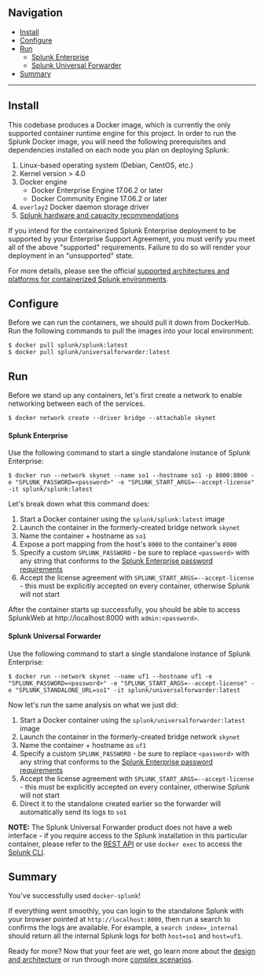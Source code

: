 ## Navigation

* [Install](#install)
* [Configure](#configure)
* [Run](#run)
    * [Splunk Enterprise](#splunk-enterprise)
    * [Splunk Universal Forwarder](#splunk-universal-forwarder)
* [Summary](#summary)

----

## Install

This codebase produces a Docker image, which is currently the only supported container runtime engine for this project. In order to run the Splunk Docker image, you will need the following prerequisites and dependencies installed on each node you plan on deploying Splunk:
1. Linux-based operating system (Debian, CentOS, etc.)
2. Kernel version > 4.0
3. Docker engine
    * Docker Enterprise Engine 17.06.2 or later
    * Docker Community Engine 17.06.2 or later
4. `overlay2` Docker daemon storage driver
5. [Splunk hardware and capacity recommendations](https://docs.splunk.com/Documentation/Splunk/latest/Installation/Systemrequirements)

If you intend for the containerized Splunk Enterprise deployment to be supported by your Enterprise Support Agreement, you must verify you meet all of the above "supported" requirements. Failure to do so will render your deployment in an "unsupported" state.

For more details, please see the official [supported architectures and platforms for containerized Splunk environments](https://docs.splunk.com/Documentation/Splunk/latest/Installation/Systemrequirements#Containerized_computing_platforms). 

## Configure
Before we can run the containers, we should pull it down from DockerHub. Run the following commands to pull the images into your local environment:
```
$ docker pull splunk/splunk:latest
$ docker pull splunk/universalforwarder:latest
```

## Run
Before we stand up any containers, let's first create a network to enable networking between each of the services.
```
$ docker network create --driver bridge --attachable skynet
```

#### Splunk Enterprise
Use the following command to start a single standalone instance of Splunk Enterprise:
```
$ docker run --network skynet --name so1 --hostname so1 -p 8000:8000 -e "SPLUNK_PASSWORD=<password>" -e "SPLUNK_START_ARGS=--accept-license" -it splunk/splunk:latest
```

Let's break down what this command does:
1. Start a Docker container using the `splunk/splunk:latest` image
2. Launch the container in the formerly-created bridge network `skynet`
3. Name the container + hostname as `so1`
4. Expose a port mapping from the host's `8000` to the container's `8000`
5. Specify a custom `SPLUNK_PASSWORD` - be sure to replace `<password>` with any string that conforms to the [Splunk Enterprise password requirements](https://docs.splunk.com/Documentation/Splunk/latest/Security/Configurepasswordsinspecfile)
6. Accept the license agreement with `SPLUNK_START_ARGS=--accept-license` - this must be explicitly accepted on every container, otherwise Splunk will not start

After the container starts up successfully, you should be able to access SplunkWeb at http://localhost:8000 with `admin:<password>`.

#### Splunk Universal Forwarder
Use the following command to start a single standalone instance of Splunk Enterprise:
```
$ docker run --network skynet --name uf1 --hostname uf1 -e "SPLUNK_PASSWORD=<password>" -e "SPLUNK_START_ARGS=--accept-license" -e "SPLUNK_STANDALONE_URL=so1" -it splunk/universalforwarder:latest
```

Now let's run the same analysis on what we just did:
1. Start a Docker container using the `splunk/universalforwarder:latest` image
2. Launch the container in the formerly-created bridge network `skynet`
3. Name the container + hostname as `uf1`
4. Specify a custom `SPLUNK_PASSWORD` - be sure to replace `<password>` with any string that conforms to the [Splunk Enterprise password requirements](https://docs.splunk.com/Documentation/Splunk/latest/Security/Configurepasswordsinspecfile)
5. Accept the license agreement with `SPLUNK_START_ARGS=--accept-license` - this must be explicitly accepted on every container, otherwise Splunk will not start
6. Direct it to the standalone created earlier so the forwarder will automatically send its logs to `so1`

**NOTE:** The Splunk Universal Forwarder product does not have a web interface - if you require access to the Splunk installation in this particular container, please refer to the [REST API](https://docs.splunk.com/Documentation/Splunk/latest/RESTREF/RESTprolog) or use `docker exec` to access the [Splunk CLI](https://docs.splunk.com/Documentation/Splunk/latest/Admin/CLIadmincommands).

## Summary
You've successfully used `docker-splunk`! 

If everything went smoothly, you can login to the standalone Splunk with your browser pointed at `http://localhost:8000`, then run a search to confirms the logs are available. For example, a `search index=_internal` should return all the internal Splunk logs for both `host=so1` and `host=uf1`.

Ready for more? Now that your feet are wet, go learn more about the [design and architecture](ARCHITECTURE.md) or run through more [complex scenarios](ADVANCED.md).
